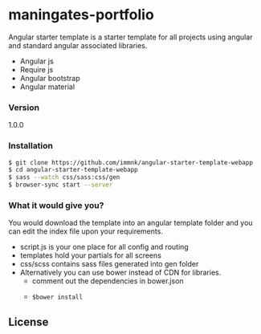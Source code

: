 # maningates-portfolio

Angular starter template is a starter template for all projects using angular and standard angular associated libraries.

  - Angular js
  - Require js
  - Angular bootstrap
  - Angular material

### Version
1.0.0

### Installation

```sh
$ git clone https://github.com/immnk/angular-starter-template-webapp
$ cd angular-starter-template-webapp
$ sass --watch css/sass:css/gen 
$ browser-sync start --server
```

### What it would give you?
You would download the template into an angular template folder and you can edit the index file upon your requirements.

* script.js is your one place for all config and routing
* templates hold your partials for all screens
* css/scss contains sass files generated into gen folder
* Alternatively you can use bower instead of CDN for libraries.
	* comment out the dependencies in bower.json
	*     $bower install



License
----
